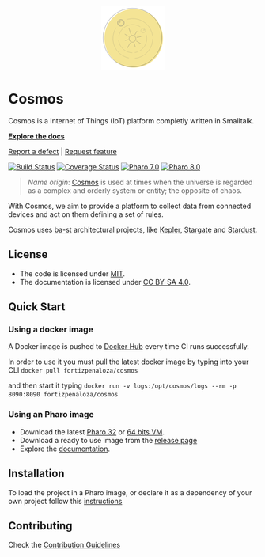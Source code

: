 <p align="center"><img src="assets/logos/128.png">

# Cosmos

Cosmos is a Internet of Things (IoT) platform completly written in Smalltalk.

**[Explore the docs](/docs)**

[Report a defect](https://github.com/iot-uca/back-end/issues/new?labels=Type%3A+Bug) |
[Request feature](https://github.com/iot-uca/back-end/issues/new?labels=Type%3A+Development)

[![Build Status](https://github.com/cosmos-st/back-end/workflows/Build/badge.svg?branch=release-candidate)](https://github.com/cosmos-st/back-end/actions?query=workflow%3ABuild)
[![Coverage Status](https://codecov.io/github/cosmos-st/back-end/coverage.svg?branch=release-candidate)](https://codecov.io/gh/cosmos-st/back-end/branch/release-candidate)
[![Pharo 7.0](https://img.shields.io/badge/Pharo-7.0-informational)](https://pharo.org)
[![Pharo 8.0](https://img.shields.io/badge/Pharo-8.0-informational)](https://pharo.org)

> *Name origin*: [Cosmos](https://en.wikipedia.org/wiki/Cosmos) is used at times when the universe is regarded as a complex and orderly system or entity; the opposite of chaos.

With Cosmos, we aim to provide a platform to collect data from connected devices and act on them defining a set of rules.

Cosmos uses [ba-st](https://github.com/ba-st) architectural projects, like [Kepler](https://github.com/ba-st/Kepler), [Stargate](https://github.com/ba-st/Stargate) and [Stardust](https://github.com/ba-st/Stardust).

## License
- The code is licensed under [MIT](LICENSE).
- The documentation is licensed under [CC BY-SA 4.0](http://creativecommons.org/licenses/by-sa/4.0/).

## Quick Start

### Using a docker image
A Docker image is pushed to [Docker Hub](https://hub.docker.com) every time CI runs successfully.

In order to use it you must pull the latest docker image by typing into your CLI 
`docker pull fortizpenaloza/cosmos`

and then start it typing 
`docker run -v logs:/opt/cosmos/logs --rm -p 8090:8090 fortizpenaloza/cosmos`

### Using an Pharo image
- Download the latest [Pharo 32](https://get.pharo.org/) or [64 bits VM](https://get.pharo.org/64/).
- Download a ready to use image from the [release page](http://github.com/iot-uca/back-end/releases/latest)
- Explore the [documentation](docs/).

## Installation

To load the project in a Pharo image, or declare it as a dependency of your own project follow this [instructions](docs/Installation.md)

## Contributing

Check the [Contribution Guidelines](CONTRIBUTING.md)
